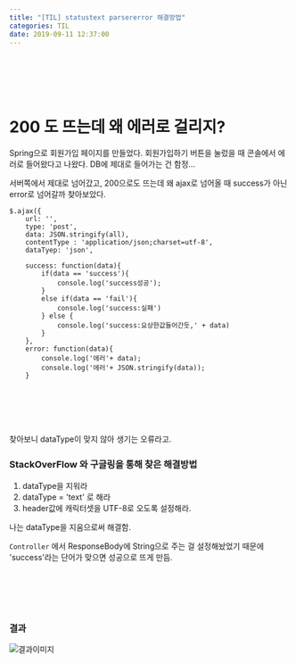 ```yaml
---
title: "[TIL] statustext parsererror 해결방법"
categories: TIL
date: 2019-09-11 12:37:00
---
```


<br><br><br><br>

# 200 도 뜨는데 왜 에러로 걸리지?

Spring으로 회원가입 페이지를 만들었다. 회원가입하기 버튼을 눌렀을 때 콘솔에서 에러로 들어왔다고 나왔다. DB에 제대로 들어가는 건 함정...

서버쪽에서 제대로 넘어갔고,  200으로도 뜨는데 왜  ajax로 넘어올 때 success가 아닌 error로 넘어갈까 찾아보았다. 

```javas
$.ajax({
    url: '',
    type: 'post',
    data: JSON.stringify(all),
    contentType : 'application/json;charset=utf-8',
    dataTyep: 'json',

    success: function(data){
        if(data == 'success'){
            console.log('success성공');
        }
        else if(data == 'fail'){
            console.log('success:실패')
        } else {
            console.log('success:요상한값들어간듯,' + data)
        }
    },
    error: function(data){
        console.log('에러'+ data);
        console.log('에러'+ JSON.stringify(data));
    }
```



<br><br><br><br>

찾아보니 dataType이 맞지 않아 생기는 오류라고.



### StackOverFlow 와 구글링을 통해 찾은 해결방법 

1. dataType을 지워라
2. dataType = 'text' 로 해라
3. header값에 캐릭터셋을 UTF-8로 오도록 설정해라.

나는 dataType을 지움으로써 해결함.

`Controller`  에서 ResponseBody에 String으로 주는 걸 설정해놨었기 때문에 'success'라는 단어가 맞으면 성공으로 뜨게 만듬.

<br><br><br><br>

### 결과

![결과이미지](https://mand2.github.io/assets/images/til/1.JPG)





